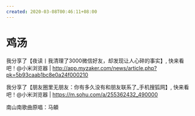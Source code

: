 ```yaml
---
created: 2020-03-08T00:46:11+08:00
---
```


# 鸡汤

我分享了【夜读丨我清理了3000微信好友，却发现让人心碎的事实】, 快来看吧！@小米浏览器 | http://app.myzaker.com/news/article.php?pk=5b93caab1bc8e0a24f000210

我分享了【朋友圈里无朋友：你有多久没有和朋友联系了_手机搜狐网】, 快来看吧！@小米浏览器 | 
https://m.sohu.com/a/255362432_490000

南山南歌曲原唱：马頔